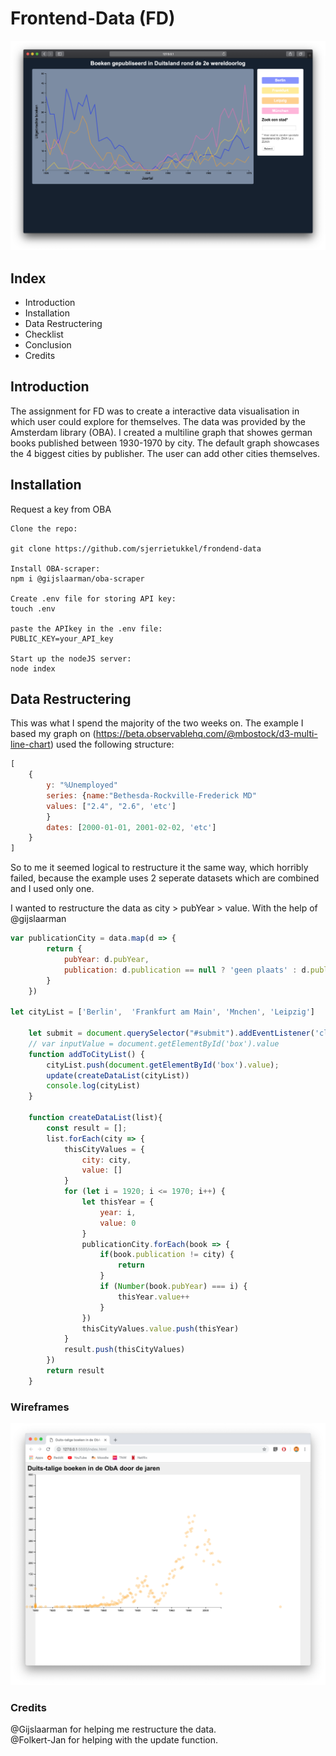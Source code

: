# Frontend-Data (FD)
![Endresult](images/final_graph.png)

## Index
* Introduction
* Installation
* Data Restructering 
* Checklist
* Conclusion
* Credits

## Introduction
The assignment for FD was to create a interactive data visualisation in which user could explore for themselves. The data was provided by the Amsterdam library (OBA). I created a multiline graph that showes german books published between 1930-1970 by city. The default graph showcases the 4 biggest cities by publisher. The user can add other cities themselves. 

## Installation
Request a key from OBA
```
Clone the repo:

git clone https://github.com/sjerrietukkel/frondend-data

Install OBA-scraper:
npm i @gijslaarman/oba-scraper

Create .env file for storing API key:
touch .env

paste the APIkey in the .env file:
PUBLIC_KEY=your_API_key

Start up the nodeJS server:
node index
```

## Data Restructering
This was what I spend the majority of the two weeks on. The example I based my graph on (https://beta.observablehq.com/@mbostock/d3-multi-line-chart) used the following structure: 
```js
[
    {
        y: "%Unemployed"
        series: {name:"Bethesda-Rockville-Frederick MD"
        values: ["2.4", "2.6", 'etc']
        }
        dates: [2000-01-01, 2001-02-02, 'etc']
    }
]
```
So to me it seemed logical to restructure it the same way, which horribly failed, because the example uses 2 seperate datasets which are combined and I used only one.

I wanted to restructure the data as city > pubYear > value. With the help of @gijslaarman 

```js
var publicationCity = data.map(d => {
        return {
            pubYear: d.pubYear,
            publication: d.publication == null ? 'geen plaats' : d.publication.replace(/[^a-zA-Z ]/g, "")
        }
    })

let cityList = ['Berlin',  'Frankfurt am Main', 'Mnchen', 'Leipzig']

    let submit = document.querySelector("#submit").addEventListener('click', addToCityList)
    // var inputValue = document.getElementById('box').value
    function addToCityList() {
        cityList.push(document.getElementById('box').value); 
        update(createDataList(cityList))
        console.log(cityList)
    }

    function createDataList(list){
        const result = [];
        list.forEach(city => {
            thisCityValues = {
                city: city,
                value: []
            }
            for (let i = 1920; i <= 1970; i++) {
                let thisYear = {
                    year: i,
                    value: 0
                }
                publicationCity.forEach(book => {
                    if(book.publication != city) {
                        return
                    }
                    if (Number(book.pubYear) === i) {
                        thisYear.value++
                    }
                })
                thisCityValues.value.push(thisYear)
            }
            result.push(thisCityValues)
        })
        return result
    }

```


### Wireframes








![Scatterplot all German books in ObA](images/screenshot_scatterplot.png)

### Credits
@Gijslaarman for helping me restructure the data. <br>
@Folkert-Jan for helping with the update function.